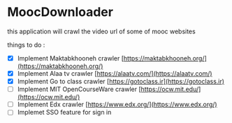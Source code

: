 # MoocDownloader
this application will crawl the video url of some of mooc websites

things to do :

- [x] Implement Maktabkhooneh crawler [https://maktabkhooneh.org/](https://maktabkhooneh.org/)
- [x] Implement Alaa tv crawler [https://alaatv.com/](https://alaatv.com/)
- [x] Implement Go to class crawler [https://gotoclass.ir](https://gotoclass.ir)
- [ ] Implement MIT OpenCourseWare crawler [https://ocw.mit.edu/](https://ocw.mit.edu/)
- [ ] Implement Edx crawler [https://www.edx.org/](https://www.edx.org/)
- [ ] Implemet SSO feature for sign in
